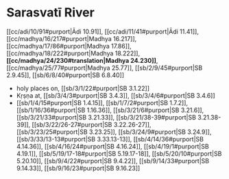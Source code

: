 # Sarasvatī River

[[cc/adi/10/91#purport|Ādi 10.91]], [[cc/adi/11/41#purport|Ādi 11.41]], [[cc/madhya/16/217#purport|Madhya 16.217]], [[cc/madhya/17/86#purport|Madhya 17.86]], [[cc/madhya/18/222#purport|Madhya 18.222]], **[[cc/madhya/24/230#translation|Madhya 24.230]]**, [[cc/madhya/25/77#purport|Madhya 25.77]], [[sb/2/9/45#purport|SB 2.9.45]], [[sb/6/8/40#purport|SB 6.8.40]]

* holy places on, [[sb/3/1/22#purport|SB 3.1.22]]
* Kṛṣṇa at, [[sb/3/4/3#purport|SB 3.4.3]], [[sb/3/4/6#purport|SB 3.4.6]]
*  [[sb/1/4/15#purport|SB 1.4.15]], [[sb/1/7/2#purport|SB 1.7.2]], [[sb/1/16/36#purport|SB 1.16.36]], [[sb/3/21/6#purport|SB 3.21.6]], [[sb/3/21/33#purport|SB 3.21.33]], [[sb/3/21/38-39#purport|SB 3.21.38-39]], [[sb/3/22/26-27#purport|SB 3.22.26-27]], [[sb/3/23/25#purport|SB 3.23.25]], [[sb/3/24/9#purport|SB 3.24.9]], [[sb/3/33/13-13#purport|SB 3.33.13-13]], [[sb/4/14/36#purport|SB 4.14.36]], [[sb/4/16/24#purport|SB 4.16.24]], [[sb/4/19/1#purport|SB 4.19.1]], [[sb/5/19/17-18#purport|SB 5.19.17-18]], [[sb/5/20/10#purport|SB 5.20.10]], [[sb/9/4/22#purport|SB 9.4.22]], [[sb/9/14/33#purport|SB 9.14.33]], [[sb/9/16/23#purport|SB 9.16.23]]
